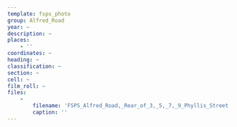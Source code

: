 ```yaml
---
template: fsps_photo
group: Alfred_Road
year: ~
description: ~
places:
    - ''
coordinates: ~
heading: ~
classification: ~
section: ~
cell: ~
film_roll: ~
files:
    -
        filename: 'FSPS_Alfred_Road,_Rear_of_3,_5,_7,_9_Phyllis_Street,_2-4-E.png'
        caption: ''
---
```

